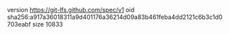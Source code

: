 version https://git-lfs.github.com/spec/v1
oid sha256:a917a36018311a9d401176a36214d09a83b461feba4dd2121c6b3c1d0703eabf
size 10833
